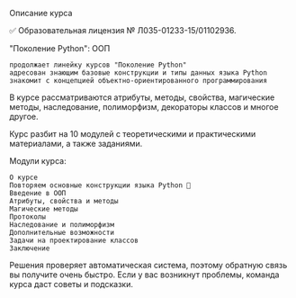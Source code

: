 Описание курса

✅ Образовательная лицензия № Л035-01233-15/01102936.

"Поколение Python": ООП

    продолжает линейку курсов "Поколение Python"
    адресован знающим базовые конструкции и типы данных языка Python
    знакомит с концепцией объектно-ориентированного программирования

В курсе рассматриваются атрибуты, методы, свойства, магические методы, наследование, полиморфизм, декораторы классов и многое другое.

Курс разбит на 10 модулей с теоретическими и практическими материалами, а также заданиями.

Модули курса:

    О курсе
    Повторяем основные конструкции языка Python 🐍
    Введение в ООП
    Атрибуты, свойства и методы
    Магические методы
    Протоколы
    Наследование и полиморфизм
    Дополнительные возможности
    Задачи на проектирование классов
    Заключение

Решения проверяет автоматическая система, поэтому обратную связь вы получите очень быстро. Если у вас возникнут проблемы, команда курса даст советы и подсказки.
